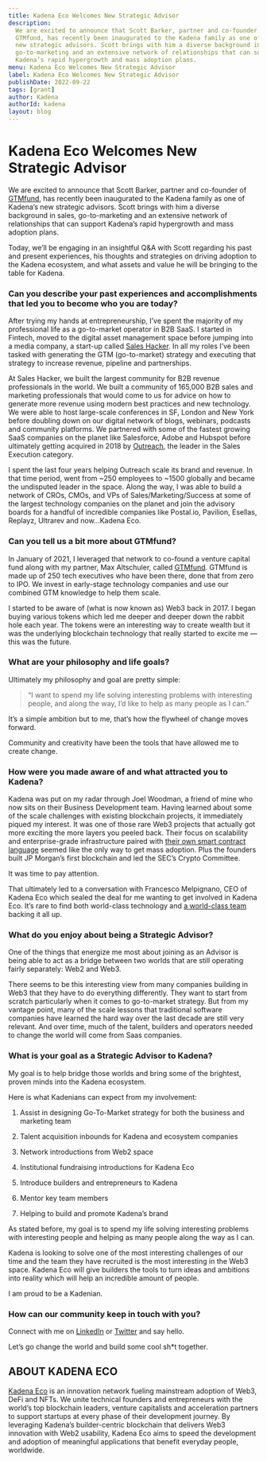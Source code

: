 ```yaml
---
title: Kadena Eco Welcomes New Strategic Advisor
description:
  We are excited to announce that Scott Barker, partner and co-founder of
  GTMfund, has recently been inaugurated to the Kadena family as one of Kadena’s
  new strategic advisors. Scott brings with him a diverse background in sales,
  go-to-marketing and an extensive network of relationships that can support
  Kadena’s rapid hypergrowth and mass adoption plans.
menu: Kadena Eco Welcomes New Strategic Advisor
label: Kadena Eco Welcomes New Strategic Advisor
publishDate: 2022-09-22
tags: [grant]
author: Kadena
authorId: kadena
layout: blog
---
```


# Kadena Eco Welcomes New Strategic Advisor

We are excited to announce that Scott Barker, partner and co-founder of
[GTMfund](https://www.gtmfund.com/), has recently been inaugurated to the Kadena
family as one of Kadena’s new strategic advisors. Scott brings with him a
diverse background in sales, go-to-marketing and an extensive network of
relationships that can support Kadena’s rapid hypergrowth and mass adoption
plans.

Today, we’ll be engaging in an insightful Q&A with Scott regarding his past and
present experiences, his thoughts and strategies on driving adoption to the
Kadena ecosystem, and what assets and value he will be bringing to the table for
Kadena.

### Can you describe your past experiences and accomplishments that led you to become who you are today?

After trying my hands at entrepreneurship, I’ve spent the majority of my
professional life as a go-to-market operator in B2B SaaS. I started in Fintech,
moved to the digital asset management space before jumping into a media company,
a start-up called [Sales Hacker](https://www.saleshacker.com/). In all my roles
I’ve been tasked with generating the GTM (go-to-market) strategy and executing
that strategy to increase revenue, pipeline and partnerships.

At Sales Hacker, we built the largest community for B2B revenue professionals in
the world. We built a community of 165,000 B2B sales and marketing professionals
that would come to us for advice on how to generate more revenue using modern
best practices and new technology. We were able to host large-scale conferences
in SF, London and New York before doubling down on our digital network of blogs,
webinars, podcasts and community platforms. We partnered with some of the
fastest growing SaaS companies on the planet like Salesforce, Adobe and Hubspot
before ultimately getting acquired in 2018 by
[Outreach](https://www.outreach.io/), the leader in the Sales Execution
category.

I spent the last four years helping Outreach scale its brand and revenue. In
that time period, went from ~250 employees to ~1500 globally and became the
undisputed leader in the space. Along the way, I was able to build a network of
CROs, CMOs, and VPs of Sales/Marketing/Success at some of the largest technology
companies on the planet and join the advisory boards for a handful of incredible
companies like Postal.io, Pavilion, Esellas, Replayz, Ultrarev and now…Kadena
Eco.

### Can you tell us a bit more about GTMfund?

In January of 2021, I leveraged that network to co-found a venture capital fund
along with my partner, Max Altschuler, called
[GTMfund](https://www.gtmfund.com/). GTMfund is made up of 250 tech executives
who have been there, done that from zero to IPO. We invest in early-stage
technology companies and use our combined GTM knowledge to help them scale.

I started to be aware of (what is now known as) Web3 back in 2017. I began
buying various tokens which led me deeper and deeper down the rabbit hole each
year. The tokens were an interesting way to create wealth but it was the
underlying blockchain technology that really started to excite me — this was the
future.

### What are your philosophy and life goals?

Ultimately my philosophy and goal are pretty simple:

> “I want to spend my life solving interesting problems with interesting people,
> and along the way, I’d like to help as many people as I can.”

It’s a simple ambition but to me, that’s how the flywheel of change moves
forward.

Community and creativity have been the tools that have allowed me to create
change.

### How were you made aware of and what attracted you to Kadena?

Kadena was put on my radar through Joel Woodman, a friend of mine who now sits
on their Business Development team. Having learned about some of the scale
challenges with existing blockchain projects, it immediately piqued my interest.
It was one of those rare Web3 projects that actually got more exciting the more
layers you peeled back. Their focus on scalability and enterprise-grade
infrastructure paired with
[their own smart contract language](./from-haskell-to-pact-my-journey-in-code-toward-a-more-stable-and-secure-environment-for-blockchain-builders-2022-07-01)
seemed like the only way to get mass adoption. Plus the founders built JP
Morgan’s first blockchain and led the SEC’s Crypto Committee.

It was time to pay attention.

That ultimately led to a conversation with Francesco Melpignano, CEO of Kadena
Eco which sealed the deal for me wanting to get involved in Kadena Eco. It’s
rare to find both world-class technology and
[a world-class team](https://kadena.io/about/) backing it all up.

### What do you enjoy about being a Strategic Advisor?

One of the things that energize me most about joining as an Advisor is being
able to act as a bridge between two worlds that are still operating fairly
separately: Web2 and Web3.

There seems to be this interesting view from many companies building in Web3
that they have to do everything differently. They want to start from scratch
particularly when it comes to go-to-market strategy. But from my vantage point,
many of the scale lessons that traditional software companies have learned the
hard way over the last decade are still very relevant. And over time, much of
the talent, builders and operators needed to change the world will come from
Saas companies.

### What is your goal as a Strategic Advisor to Kadena?

My goal is to help bridge those worlds and bring some of the brightest, proven
minds into the Kadena ecosystem.

Here is what Kadenians can expect from my involvement:

1.  Assist in designing Go-To-Market strategy for both the business and
    marketing team

2.  Talent acquisition inbounds for Kadena and ecosystem companies

3.  Network introductions from Web2 space

4.  Institutional fundraising introductions for Kadena Eco

5.  Introduce builders and entrepreneurs to Kadena

6.  Mentor key team members

7.  Helping to build and promote Kadena’s brand

As stated before, my goal is to spend my life solving interesting problems with
interesting people and helping as many people along the way as I can.

Kadena is looking to solve one of the most interesting challenges of our time
and the team they have recruited is the most interesting in the Web3 space.
Kadena Eco will give builders the tools to turn ideas and ambitions into reality
which will help an incredible amount of people.

I am proud to be a Kadenian.

### How can our community keep in touch with you?

Connect with me on [LinkedIn](https://www.linkedin.com/in/ssbarker/) or
[Twitter](https://twitter.com/scottbGTM) and say hello.

Let’s go change the world and build some cool sh\*t together.

## ABOUT KADENA ECO

[Kadena Eco](/docs/blogchain/2022/kadena-eco-grants-2022-04-21) is an innovation
network fueling mainstream adoption of Web3, DeFi and NFTs. We unite technical
founders and entrepreneurs with the world’s top blockchain leaders, venture
capitalists and acceleration partners to support startups at every phase of
their development journey. By leveraging Kadena’s builder-centric blockchain
that delivers Web3 innovation with Web2 usability, Kadena Eco aims to speed the
development and adoption of meaningful applications that benefit everyday
people, worldwide.

